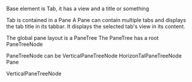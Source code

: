 Base element is Tab, it has a view and a title or something

Tab is contained in a Pane
A Pane can contain multiple tabs and displays the tab title in its tabbar.
It displays the selected tab's view in its content.

The global pane layout is a PaneTree
The PaneTree has a root PaneTreeNode

PaneTreeNode can be
VerticalPaneTreeNode
HorizonTalPaneTreeNode
Pane

VerticalPaneTreeNode